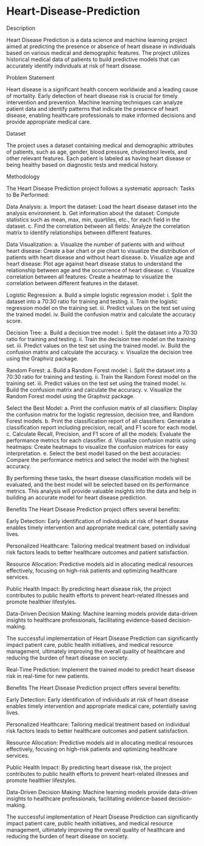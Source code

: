 # Heart-Disease-Prediction
Description

Heart Disease Prediction is a data science and machine learning project aimed at predicting the presence or absence of heart disease in individuals based on various medical and demographic features. The project utilizes historical medical data of patients to build predictive models that can accurately identify individuals at risk of heart disease.

Problem Statement

Heart disease is a significant health concern worldwide and a leading cause of mortality. Early detection of heart disease risk is crucial for timely intervention and prevention. Machine learning techniques can analyze patient data and identify patterns that indicate the presence of heart disease, enabling healthcare professionals to make informed decisions and provide appropriate medical care.

Dataset

The project uses a dataset containing medical and demographic attributes of patients, such as age, gender, blood pressure, cholesterol levels, and other relevant features. Each patient is labeled as having heart disease or being healthy based on diagnostic tests and medical history.

Methodology

The Heart Disease Prediction project follows a systematic approach:
Tasks to Be Performed:

Data Analysis:
a. Import the dataset: Load the heart disease dataset into the analysis environment.
b. Get information about the dataset: Compute statistics such as mean, max, min, quartiles, etc., for each field in the dataset.
c. Find the correlation between all fields: Analyze the correlation matrix to identify relationships between different features.

Data Visualization:
a. Visualize the number of patients with and without heart disease: Create a bar chart or pie chart to visualize the distribution of patients with heart disease and without heart disease.
b. Visualize age and heart disease: Plot age against heart disease status to understand the relationship between age and the occurrence of heart disease.
c. Visualize correlation between all features: Create a heatmap to visualize the correlation between different features in the dataset.

Logistic Regression:
a. Build a simple logistic regression model:
i. Split the dataset into a 70:30 ratio for training and testing.
ii. Train the logistic regression model on the training set.
iii. Predict values on the test set using the trained model.
iv. Build the confusion matrix and calculate the accuracy score.

Decision Tree:
a. Build a decision tree model:
i. Split the dataset into a 70:30 ratio for training and testing.
ii. Train the decision tree model on the training set.
iii. Predict values on the test set using the trained model.
iv. Build the confusion matrix and calculate the accuracy.
v. Visualize the decision tree using the Graphviz package.

Random Forest:
a. Build a Random Forest model:
i. Split the dataset into a 70:30 ratio for training and testing.
ii. Train the Random Forest model on the training set.
iii. Predict values on the test set using the trained model.
iv. Build the confusion matrix and calculate the accuracy.
v. Visualize the Random Forest model using the Graphviz package.

Select the Best Model:
a. Print the confusion matrix of all classifiers: Display the confusion matrix for the logistic regression, decision tree, and Random Forest models.
b. Print the classification report of all classifiers: Generate a classification report including precision, recall, and F1 score for each model.
c. Calculate Recall, Precision, and F1 score of all the models: Evaluate the performance metrics for each classifier.
d. Visualize confusion matrix using heatmaps: Create heatmaps to visualize the confusion matrices for easy interpretation.
e. Select the best model based on the best accuracies: Compare the performance metrics and select the model with the highest accuracy.

By performing these tasks, the heart disease classification models will be evaluated, and the best model will be selected based on its performance metrics. This analysis will provide valuable insights into the data and help in building an accurate model for heart disease prediction.

Benefits
The Heart Disease Prediction project offers several benefits:

Early Detection: Early identification of individuals at risk of heart disease enables timely intervention and appropriate medical care, potentially saving lives.

Personalized Healthcare: Tailoring medical treatment based on individual risk factors leads to better healthcare outcomes and patient satisfaction.

Resource Allocation: Predictive models aid in allocating medical resources effectively, focusing on high-risk patients and optimizing healthcare services.

Public Health Impact: By predicting heart disease risk, the project contributes to public health efforts to prevent heart-related illnesses and promote healthier lifestyles.

Data-Driven Decision Making: Machine learning models provide data-driven insights to healthcare professionals, facilitating evidence-based decision-making.

The successful implementation of Heart Disease Prediction can significantly impact patient care, public health initiatives, and medical resource management, ultimately improving the overall quality of healthcare and reducing the burden of heart disease on society.








Real-Time Prediction: Implement the trained model to predict heart disease risk in real-time for new patients.

Benefits
The Heart Disease Prediction project offers several benefits:

Early Detection: Early identification of individuals at risk of heart disease enables timely intervention and appropriate medical care, potentially saving lives.

Personalized Healthcare: Tailoring medical treatment based on individual risk factors leads to better healthcare outcomes and patient satisfaction.

Resource Allocation: Predictive models aid in allocating medical resources effectively, focusing on high-risk patients and optimizing healthcare services.

Public Health Impact: By predicting heart disease risk, the project contributes to public health efforts to prevent heart-related illnesses and promote healthier lifestyles.

Data-Driven Decision Making: Machine learning models provide data-driven insights to healthcare professionals, facilitating evidence-based decision-making.

The successful implementation of Heart Disease Prediction can significantly impact patient care, public health initiatives, and medical resource management, ultimately improving the overall quality of healthcare and reducing the burden of heart disease on society.





